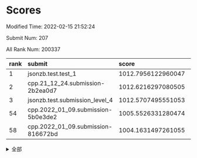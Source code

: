 # Scores

Modified Time: 2022-02-15 21:52:24

Submit Num: 207

All Rank Num: 200337

| rank |               submit               |       score        |       sigma        | pk_num |
| :--- | :--------------------------------- | :----------------- | :----------------- | :----- |
| 1    | jsonzb.test.test_1                 | 1012.7956122960047 | 0.8129160881404839 | 3867   |
| 2    | cpp.21_12_24.submission-2b2ea0d7   | 1012.6216297080505 | 0.7840668780677704 | 3872   |
| 3    | jsonzb.test.submission_level_4     | 1012.5707495551053 | 0.7966155197815814 | 3868   |
| 54   | cpp.2022_01_09.submission-5b0e3de2 | 1005.5526331280474 | 0.7186245688940162 | 3874   |
| 58   | cpp.2022_01_09.submission-816672bd | 1004.1631497261055 | 0.7172892481919695 | 3875   |


<details>
<summary>全部</summary>

| rank |                 submit                 |       score        |       sigma        | pk_num |
| :--- | :------------------------------------- | :----------------- | :----------------- | :----- |
| 1    | jsonzb.test.test_1                     | 1012.7956122960047 | 0.8129160881404839 | 3867   |
| 2    | cpp.21_12_24.submission-2b2ea0d7       | 1012.6216297080505 | 0.7840668780677704 | 3872   |
| 3    | jsonzb.test.submission_level_4         | 1012.5707495551053 | 0.7966155197815814 | 3868   |
| 4    | gobigger.level_3.submission_level_3_4  | 1012.1260343049026 | 0.7929607733136602 | 3867   |
| 5    | gobigger.level_3.submission_level_3_5  | 1011.8568892203804 | 0.8096657244211145 | 3872   |
| 6    | gobigger.level_3.submission_level_3_24 | 1011.3533053634781 | 0.7841144062588441 | 3871   |
| 7    | gobigger.level_3.submission_level_3_20 | 1011.324004591979  | 0.76367484652678   | 3872   |
| 8    | gobigger.level_3.submission_level_3_26 | 1011.3012922928817 | 0.773247585245051  | 3873   |
| 9    | gobigger.level_3.submission_level_3_31 | 1011.0279051758633 | 0.7513505403707512 | 3874   |
| 10   | gobigger.level_3.submission_level_3_30 | 1010.9798579345236 | 0.7722307212582123 | 3869   |
| 11   | gobigger.level_3.submission_level_3_23 | 1010.8975857128089 | 0.7842529697276787 | 3873   |
| 12   | gobigger.level_3.submission_level_3_35 | 1010.896279328317  | 0.7794028814271788 | 3873   |
| 13   | gobigger.level_3.submission_level_3_39 | 1010.8804273550503 | 0.7660220175634934 | 3869   |
| 14   | gobigger.level_3.submission_level_3_21 | 1010.7976958849766 | 0.7823900064767362 | 3867   |
| 15   | gobigger.level_3.submission_level_3_29 | 1010.7129580870513 | 0.7711146976239639 | 3875   |
| 16   | gobigger.level_3.submission_level_3_45 | 1010.6950433440418 | 0.7780582377012475 | 3875   |
| 17   | gobigger.level_3.submission_level_3_9  | 1010.551513748386  | 0.7699801501348205 | 3873   |
| 18   | gobigger.level_3.submission_level_3_10 | 1010.3881040041338 | 0.7730825377897173 | 3879   |
| 19   | gobigger.level_3.submission_level_3_48 | 1010.3383518386302 | 0.7643166609986544 | 3869   |
| 20   | gobigger.level_3.submission_level_3_2  | 1010.2866177630606 | 0.7530624053906743 | 3875   |
| 21   | gobigger.level_3.submission_level_3_16 | 1010.1861952122355 | 0.7492148126247207 | 3874   |
| 22   | gobigger.level_3.submission_level_3_32 | 1010.1190021389665 | 0.7532986134374282 | 3866   |
| 23   | gobigger.level_3.submission_level_3_42 | 1010.1109346113077 | 0.7365515768957754 | 3871   |
| 24   | gobigger.level_3.submission_level_3_38 | 1010.052913844098  | 0.7848815858794653 | 3872   |
| 25   | gobigger.level_3.submission_level_3_18 | 1009.9960433763632 | 0.7584520129850367 | 3875   |
| 26   | gobigger.level_3.submission_level_3_40 | 1009.9538294298867 | 0.7595501919179681 | 3874   |
| 27   | gobigger.level_3.submission_level_3_28 | 1009.9015846208603 | 0.7678395160562526 | 3873   |
| 28   | gobigger.level_3.submission_level_3_14 | 1009.8912335301293 | 0.7599823041540686 | 3872   |
| 29   | gobigger.level_3.submission_level_3_8  | 1009.7784712302148 | 0.7609990961547445 | 3871   |
| 30   | gobigger.level_3.submission_level_3_37 | 1009.6644468381261 | 0.7511147037415049 | 3872   |
| 31   | gobigger.level_3.submission_level_3_3  | 1009.639064005341  | 0.7918807879997518 | 3868   |
| 32   | gobigger.level_3.submission_level_3_7  | 1009.5770544028722 | 0.7396677802381237 | 3873   |
| 33   | gobigger.level_3.submission_level_3_49 | 1009.5141187585551 | 0.7533741262477229 | 3870   |
| 34   | gobigger.level_3.submission_level_3_19 | 1009.4269555684763 | 0.7448899529816614 | 3871   |
| 35   | gobigger.level_3.submission_level_3_0  | 1009.3219820590007 | 0.7720435126786386 | 3872   |
| 36   | gobigger.level_3.submission_level_3_1  | 1009.2545306871967 | 0.7454900640208741 | 3869   |
| 37   | gobigger.level_3.submission_level_3_17 | 1009.248366694236  | 0.7430476032817935 | 3869   |
| 38   | gobigger.level_3.submission_level_3_46 | 1009.2343995326689 | 0.7338169034628519 | 3874   |
| 39   | gobigger.level_3.submission_level_3_15 | 1009.2271693775923 | 0.7407385018377166 | 3874   |
| 40   | gobigger.level_3.submission_level_3_43 | 1009.1439872471746 | 0.7551483399351826 | 3869   |
| 41   | gobigger.level_3.submission_level_3_12 | 1009.1363421082839 | 0.7514919504879517 | 3874   |
| 42   | gobigger.level_3.submission_level_3_47 | 1009.1109445532904 | 0.7431798668706154 | 3874   |
| 43   | gobigger.level_3.submission_level_3_11 | 1009.0869664802211 | 0.7684205286119771 | 3872   |
| 44   | gobigger.level_3.submission_level_3_34 | 1009.0596038429729 | 0.7667656494187093 | 3868   |
| 45   | gobigger.level_3.submission_level_3_25 | 1009.051281879858  | 0.7551251711846967 | 3871   |
| 46   | gobigger.level_3.submission_level_3_44 | 1009.0061657367949 | 0.7446148416994808 | 3873   |
| 47   | gobigger.level_3.submission_level_3_6  | 1008.9888974765461 | 0.7529724550817009 | 3875   |
| 48   | gobigger.level_3.submission_level_3_41 | 1008.8170836776728 | 0.7565330740376751 | 3873   |
| 49   | gobigger.level_3.submission_level_3_22 | 1008.8050803680449 | 0.7494254524991467 | 3872   |
| 50   | gobigger.level_3.submission_level_3_13 | 1008.3663317160988 | 0.7389084076592413 | 3870   |
| 51   | gobigger.level_3.submission_level_3_36 | 1008.3522110497973 | 0.7270505329723814 | 3876   |
| 52   | gobigger.level_3.submission_level_3_33 | 1007.8654586227941 | 0.7302744415614865 | 3870   |
| 53   | gobigger.level_3.submission_level_3_27 | 1007.8574605821864 | 0.7231745677505139 | 3869   |
| 54   | cpp.2022_01_09.submission-5b0e3de2     | 1005.5526331280474 | 0.7186245688940162 | 3874   |
| 55   | gobigger.level_1.submission_level_1_48 | 1004.5870220032698 | 0.7414917331038663 | 3873   |
| 56   | gobigger.level_1.submission_level_1_36 | 1004.4453735814777 | 0.720261436787608  | 3869   |
| 57   | gobigger.level_1.submission_level_1_43 | 1004.2772204905358 | 0.7275129997460191 | 3870   |
| 58   | cpp.2022_01_09.submission-816672bd     | 1004.1631497261055 | 0.7172892481919695 | 3875   |
| 59   | gobigger.level_1.submission_level_1_13 | 1004.1478130899823 | 0.727843718665803  | 3869   |
| 60   | gobigger.level_1.submission_level_1_20 | 1003.9376966157193 | 0.7234531567000408 | 3870   |
| 61   | gobigger.level_1.submission_level_1_21 | 1003.932328844722  | 0.7181000538402085 | 3869   |
| 62   | gobigger.level_1.submission_level_1_44 | 1003.9287405128614 | 0.7211687715689568 | 3865   |
| 63   | gobigger.level_1.submission_level_1_9  | 1003.8863966949529 | 0.7143026625979229 | 3872   |
| 64   | gobigger.level_1.submission_level_1_34 | 1003.856188459661  | 0.7109066640975383 | 3868   |
| 65   | gobigger.level_1.submission_level_1_4  | 1003.8139460002755 | 0.717909336111155  | 3875   |
| 66   | gobigger.level_1.submission_level_1_2  | 1003.8116732230824 | 0.7186503193049704 | 3872   |
| 67   | gobigger.level_1.submission_level_1_31 | 1003.80740335865   | 0.715055366654869  | 3876   |
| 68   | gobigger.level_1.submission_level_1_12 | 1003.7937678011389 | 0.7219099947565965 | 3875   |
| 69   | gobigger.level_1.submission_level_1_41 | 1003.7932120715333 | 0.7081861492333186 | 3872   |
| 70   | gobigger.level_1.submission_level_1_22 | 1003.7708683871547 | 0.7195196787774136 | 3870   |
| 71   | gobigger.level_1.submission_level_1_30 | 1003.750762845282  | 0.7163967595233789 | 3874   |
| 72   | gobigger.level_1.submission_level_1_40 | 1003.7118837604035 | 0.7062951052594914 | 3874   |
| 73   | gobigger.level_1.submission_level_1_47 | 1003.6533949973189 | 0.723770731201563  | 3867   |
| 74   | gobigger.level_1.submission_level_1_5  | 1003.6111495627614 | 0.7182466416146087 | 3870   |
| 75   | gobigger.level_1.submission_level_1_1  | 1003.5342341225305 | 0.7092516365978092 | 3866   |
| 76   | gobigger.level_1.submission_level_1_35 | 1003.5184631274766 | 0.7144523998146148 | 3872   |
| 77   | gobigger.level_1.submission_level_1_3  | 1003.4703691804834 | 0.7057531051345532 | 3871   |
| 78   | gobigger.level_1.submission_level_1_33 | 1003.4647862550072 | 0.718753823652057  | 3869   |
| 79   | gobigger.level_1.submission_level_1_8  | 1003.4377310630231 | 0.7154800075900465 | 3875   |
| 80   | gobigger.level_1.submission_level_1_24 | 1003.3130347165376 | 0.7146934499227943 | 3870   |
| 81   | gobigger.level_1.submission_level_1_23 | 1003.2908625185019 | 0.7176430967946393 | 3874   |
| 82   | gobigger.level_1.submission_level_1_26 | 1003.2413597785988 | 0.7090400425538196 | 3870   |
| 83   | gobigger.level_1.submission_level_1_17 | 1003.2289918934878 | 0.7180482261982263 | 3877   |
| 84   | gobigger.level_1.submission_level_1_7  | 1003.118963344624  | 0.7071628050871601 | 3870   |
| 85   | gobigger.level_1.submission_level_1_37 | 1003.0835484907236 | 0.7150566879957029 | 3865   |
| 86   | gobigger.level_1.submission_level_1_49 | 1003.0142457385919 | 0.7163479831740728 | 3870   |
| 87   | gobigger.level_1.submission_level_1_18 | 1003.000225038985  | 0.7168062970676627 | 3872   |
| 88   | gobigger.level_1.submission_level_1_38 | 1002.9831837432534 | 0.7094917108578874 | 3873   |
| 89   | gobigger.level_1.submission_level_1_27 | 1002.857086411546  | 0.7149922331066556 | 3868   |
| 90   | gobigger.level_1.submission_level_1_28 | 1002.8359075140957 | 0.7115682775822416 | 3875   |
| 91   | gobigger.level_1.submission_level_1_19 | 1002.8302068991044 | 0.7271427185257103 | 3872   |
| 92   | gobigger.level_1.submission_level_1_10 | 1002.6839384661866 | 0.71321264940431   | 3871   |
| 93   | gobigger.level_1.submission_level_1_46 | 1002.6274369045046 | 0.7001293912937987 | 3873   |
| 94   | gobigger.level_1.submission_level_1_45 | 1002.5933568131286 | 0.7002741750155116 | 3878   |
| 95   | gobigger.level_1.submission_level_1_15 | 1002.5483469861955 | 0.7106247777327422 | 3871   |
| 96   | gobigger.level_1.submission_level_1_16 | 1002.4617188315499 | 0.7175583710949907 | 3873   |
| 97   | gobigger.level_1.submission_level_1_25 | 1002.3572775958763 | 0.705867977094479  | 3870   |
| 98   | gobigger.level_1.submission_level_1_6  | 1002.2558619779944 | 0.7109367006108973 | 3866   |
| 99   | gobigger.level_1.submission_level_1_0  | 1002.2404671807988 | 0.7087873033130765 | 3874   |
| 100  | gobigger.level_1.submission_level_1_11 | 1002.1597600923872 | 0.7121414900146769 | 3871   |
| 101  | gobigger.level_1.submission_level_1_39 | 1002.1352945077268 | 0.7171621560573214 | 3875   |
| 102  | gobigger.level_1.submission_level_1_14 | 1002.1067558670542 | 0.7107644807694381 | 3875   |
| 103  | gobigger.level_1.submission_level_1_32 | 1002.0601915670533 | 0.7167280955244119 | 3870   |
| 104  | gobigger.level_1.submission_level_1_29 | 1001.5199697601247 | 0.7161310502910584 | 3874   |
| 105  | gobigger.level_1.submission_level_1_42 | 1001.2438823330216 | 0.7169792150908121 | 3872   |
| 106  | gobigger.random.submission_random_25   | 997.3877371800793  | 0.711191304401866  | 3866   |
| 107  | gobigger.random.submission_random_11   | 997.2269332338293  | 0.7288411081593233 | 3873   |
| 108  | gobigger.random.submission_random_42   | 997.2198530253636  | 0.6996572241835753 | 3869   |
| 109  | gobigger.random.submission_random_47   | 997.167370825744   | 0.7170055804740937 | 3870   |
| 110  | gobigger.random.submission_random_48   | 997.0930533989848  | 0.6999894262946665 | 3869   |
| 111  | gobigger.random.submission_random_16   | 996.9985697705716  | 0.7068524771984008 | 3869   |
| 112  | gobigger.random.submission_random_29   | 996.8049151133152  | 0.7010967770737031 | 3868   |
| 113  | gobigger.random.submission_random_41   | 996.6389301580024  | 0.7154072515495173 | 3873   |
| 114  | gobigger.random.submission_random_10   | 996.5159599495604  | 0.7007085344849253 | 3873   |
| 115  | gobigger.random.submission_random_13   | 996.5113106413477  | 0.7025579960125405 | 3868   |
| 116  | gobigger.random.submission_random_12   | 996.5082916144994  | 0.7057686905421104 | 3868   |
| 117  | gobigger.random.submission_random_4    | 996.4875845642374  | 0.7004639444047938 | 3873   |
| 118  | gobigger.random.submission_random_24   | 996.4434053650677  | 0.7176908652033515 | 3871   |
| 119  | gobigger.random.submission_random_38   | 996.3727735413988  | 0.7091276681920116 | 3874   |
| 120  | gobigger.random.submission_random_23   | 996.3706427528018  | 0.7097998025957928 | 3868   |
| 121  | gobigger.random.submission_random_32   | 996.350051920893   | 0.7132957418448646 | 3872   |
| 122  | gobigger.random.submission_random_8    | 996.3373276236355  | 0.7036093680808345 | 3871   |
| 123  | gobigger.random.submission_random_17   | 996.2958140162143  | 0.7121432719846286 | 3875   |
| 124  | gobigger.random.submission_random_3    | 996.2829918446099  | 0.7081333199134241 | 3874   |
| 125  | gobigger.random.submission_random_31   | 996.2369338137999  | 0.7060880347409872 | 3864   |
| 126  | gobigger.random.submission_random_40   | 996.23295150009    | 0.6984103166488286 | 3872   |
| 127  | gobigger.random.submission_random_0    | 996.2245424810004  | 0.7113662659576715 | 3869   |
| 128  | gobigger.random.submission_random_37   | 996.2190463210925  | 0.7046735099338516 | 3872   |
| 129  | gobigger.random.submission_random_26   | 996.1178775036146  | 0.7269214110223636 | 3874   |
| 130  | gobigger.random.submission_random_14   | 996.1012408311378  | 0.7072166370582821 | 3868   |
| 131  | gobigger.random.submission_random_34   | 996.0910422454132  | 0.7093034363610833 | 3878   |
| 132  | gobigger.random.submission_random_21   | 996.0564963599021  | 0.7134658207477008 | 3867   |
| 133  | gobigger.random.submission_random_5    | 996.0515089445867  | 0.71498453216998   | 3870   |
| 134  | gobigger.random.submission_random_2    | 996.0237616905331  | 0.7078027209606744 | 3869   |
| 135  | gobigger.random.submission_random_33   | 995.9235335580332  | 0.7218502138903318 | 3874   |
| 136  | gobigger.random.submission_random_9    | 995.914287169049   | 0.720316815716829  | 3869   |
| 137  | gobigger.random.submission_random_30   | 995.854731874706   | 0.7106959727589741 | 3869   |
| 138  | gobigger.random.submission_random_36   | 995.8436481862318  | 0.7257045579931727 | 3865   |
| 139  | gobigger.random.submission_random_43   | 995.8111265062631  | 0.7080831103730195 | 3873   |
| 140  | gobigger.random.submission_random_15   | 995.8040502226875  | 0.7157427835817847 | 3875   |
| 141  | gobigger.random.submission_random_18   | 995.7624987235623  | 0.7130630261042405 | 3872   |
| 142  | gobigger.random.submission_random_28   | 995.6941553470001  | 0.7030546537778134 | 3871   |
| 143  | gobigger.random.submission_random_46   | 995.6221342184169  | 0.7100755169988329 | 3861   |
| 144  | gobigger.random.submission_random_7    | 995.6033108996204  | 0.7166836984452314 | 3872   |
| 145  | gobigger.random.submission_random_49   | 995.5448705203055  | 0.7068093991248938 | 3872   |
| 146  | gobigger.random.submission_random_6    | 995.4949701779341  | 0.6981694106781317 | 3871   |
| 147  | gobigger.random.submission_random_39   | 995.4274807694499  | 0.7142590784984564 | 3871   |
| 148  | gobigger.random.submission_random_27   | 995.4174432045273  | 0.7082577282779212 | 3871   |
| 149  | gobigger.random.submission_random_1    | 995.4092396592167  | 0.7182311639083627 | 3867   |
| 150  | gobigger.random.submission_random_44   | 995.1343992397523  | 0.7072615738779868 | 3873   |
| 151  | gobigger.random.submission_random_19   | 994.9602443584212  | 0.7160012096792706 | 3869   |
| 152  | gobigger.random.submission_random_35   | 994.875817443062   | 0.711982661745131  | 3864   |
| 153  | gobigger.random.submission_random_45   | 994.8424379320898  | 0.7163779214085276 | 3875   |
| 154  | gobigger.random.submission_random_20   | 994.7255994889267  | 0.7132696471116807 | 3872   |
| 155  | gobigger.level_2.submission_level_2_39 | 994.6707462142016  | 0.7217855187898377 | 3871   |
| 156  | gobigger.random.submission_random_22   | 994.4980145647994  | 0.7188619932710476 | 3874   |
| 157  | gobigger.level_2.submission_level_2_31 | 994.3894658604307  | 0.7317371918632243 | 3871   |
| 158  | gobigger.level_2.submission_level_2_1  | 994.3367845457858  | 0.7183737514337112 | 3869   |
| 159  | gobigger.level_2.submission_level_2_2  | 993.512133650515   | 0.7242679115147794 | 3867   |
| 160  | gobigger.level_2.submission_level_2_27 | 993.3819514247374  | 0.7346573567032779 | 3870   |
| 161  | gobigger.level_2.submission_level_2_18 | 993.3794734713309  | 0.733784455212136  | 3873   |
| 162  | gobigger.level_2.submission_level_2_9  | 993.2909396469436  | 0.7446450507326213 | 3869   |
| 163  | gobigger.level_2.submission_level_2_44 | 993.2600771164357  | 0.744712555509533  | 3873   |
| 164  | gobigger.level_2.submission_level_2_37 | 993.2301481108346  | 0.7527631512932322 | 3877   |
| 165  | gobigger.level_2.submission_level_2_30 | 993.2094429578063  | 0.7410515689419065 | 3870   |
| 166  | gobigger.level_2.submission_level_2_4  | 993.0924792441765  | 0.7380588878326825 | 3870   |
| 167  | gobigger.level_2.submission_level_2_34 | 993.0631040825518  | 0.7365828804459603 | 3873   |
| 168  | gobigger.level_2.submission_level_2_6  | 993.05457712444    | 0.734910218752996  | 3876   |
| 169  | gobigger.level_2.submission_level_2_33 | 992.9542528666392  | 0.7490460912369475 | 3872   |
| 170  | gobigger.level_2.submission_level_2_23 | 992.9134545007706  | 0.7462220597655503 | 3875   |
| 171  | gobigger.level_2.submission_level_2_45 | 992.8668085747657  | 0.7365619036419782 | 3868   |
| 172  | gobigger.level_2.submission_level_2_21 | 992.5383549421155  | 0.7505449045381924 | 3872   |
| 173  | gobigger.level_2.submission_level_2_22 | 992.5253653363594  | 0.7385874444777906 | 3872   |
| 174  | gobigger.level_2.submission_level_2_15 | 992.5242984648994  | 0.7480557921836649 | 3870   |
| 175  | gobigger.level_2.submission_level_2_38 | 992.5094519663785  | 0.7314828894645314 | 3873   |
| 176  | gobigger.level_2.submission_level_2_26 | 992.4816437605457  | 0.7461340382359883 | 3869   |
| 177  | gobigger.level_2.submission_level_2_36 | 992.3699521343328  | 0.7468942565727884 | 3872   |
| 178  | gobigger.level_2.submission_level_2_49 | 992.344818272477   | 0.7291751725698694 | 3873   |
| 179  | gobigger.level_2.submission_level_2_24 | 992.2953636368     | 0.7408834997632349 | 3867   |
| 180  | gobigger.level_2.submission_level_2_16 | 992.1953550884317  | 0.7321142912096433 | 3869   |
| 181  | gobigger.level_2.submission_level_2_13 | 992.1860627386786  | 0.7360876073266941 | 3872   |
| 182  | gobigger.level_2.submission_level_2_7  | 992.0874623159673  | 0.7500125594494277 | 3872   |
| 183  | gobigger.level_2.submission_level_2_29 | 992.021052479877   | 0.751237349806954  | 3871   |
| 184  | gobigger.level_2.submission_level_2_46 | 991.9015662991116  | 0.7665501850622732 | 3875   |
| 185  | gobigger.level_2.submission_level_2_32 | 991.8920274118635  | 0.7375938072301225 | 3869   |
| 186  | gobigger.level_2.submission_level_2_10 | 991.7734056032751  | 0.7787159427410751 | 3869   |
| 187  | gobigger.level_2.submission_level_2_48 | 991.6951438793691  | 0.7612358985286666 | 3873   |
| 188  | gobigger.level_2.submission_level_2_8  | 991.6583683547777  | 0.7385284020729322 | 3871   |
| 189  | gobigger.level_2.submission_level_2_40 | 991.6043635081389  | 0.7285661115710355 | 3870   |
| 190  | gobigger.level_2.submission_level_2_19 | 991.5118797271253  | 0.7382438505012993 | 3868   |
| 191  | gobigger.level_2.submission_level_2_17 | 991.2988260045876  | 0.7748167202732517 | 3875   |
| 192  | gobigger.level_2.submission_level_2_42 | 991.2624328791419  | 0.7572689309546518 | 3869   |
| 193  | gobigger.level_2.submission_level_2_11 | 991.2455576623097  | 0.7566822902896904 | 3870   |
| 194  | gobigger.level_2.submission_level_2_25 | 991.2432984560071  | 0.7437583282396429 | 3878   |
| 195  | gobigger.level_2.submission_level_2_12 | 991.2143223745251  | 0.7485738992405859 | 3873   |
| 196  | gobigger.level_2.submission_level_2_47 | 991.0902267692641  | 0.7549849694742642 | 3868   |
| 197  | gobigger.level_2.submission_level_2_14 | 990.9221066541294  | 0.7558284430888209 | 3873   |
| 198  | gobigger.level_2.submission_level_2_28 | 990.8443519410584  | 0.754883218729893  | 3873   |
| 199  | gobigger.level_2.submission_level_2_5  | 990.791450276822   | 0.7514640079811511 | 3871   |
| 200  | gobigger.level_2.submission_level_2_35 | 990.7422136462965  | 0.7698963303295999 | 3872   |
| 201  | gobigger.level_2.submission_level_2_3  | 990.6428896186363  | 0.7626462884530285 | 3876   |
| 202  | gobigger.level_2.submission_level_2_43 | 990.5923650725999  | 0.7556262931395995 | 3869   |
| 203  | gobigger.level_2.submission_level_2_0  | 990.1487580368058  | 0.781500854311891  | 3867   |
| 204  | gobigger.level_2.submission_level_2_20 | 990.0631033043345  | 0.7555970677917428 | 3871   |
| 205  | gobigger.level_2.submission_level_2_41 | 989.4732692745054  | 0.7832737505621092 | 3876   |
| 206  | gobigger.none.submission_none_1        | 979.6041821490446  | 1.2516502176746185 | 3863   |
| 207  | gobigger.none.submission_none_0        | 976.4774398589225  | 1.4440374531416795 | 3869   |

</details>